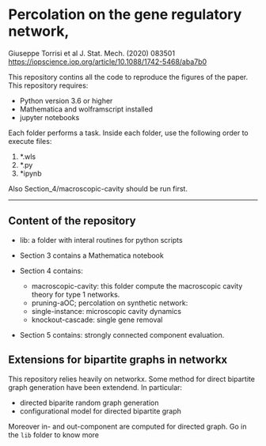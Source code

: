 # Percolation on the gene regulatory network,
Giuseppe Torrisi et al J. Stat. Mech. (2020) 083501 https://iopscience.iop.org/article/10.1088/1742-5468/aba7b0

This repository contins all the code to reproduce the figures of the paper.
This repository requires:

- Python version 3.6 or higher
- Mathematica and wolframscript installed
- jupyter notebooks

Each folder performs a task. Inside each folder, use the following order to execute files:

1. *.wls
2. *.py
3. *ipynb

Also Section_4/macroscopic-cavity should be run first.

---
## Content of the repository
- lib: a folder with interal routines for python scripts
- Section 3 contains a Mathematica notebook
- Section 4 contains:

	- macroscopic-cavity: this folder compute the macroscopic cavity theory for type 1 networks.
	- pruning-aOC; percolation  on synthetic network:	
	- single-instance: microscopic cavity dynamics
	- knockout-cascade: single gene removal
- Section 5 contains:
	strongly connected component evaluation.


## Extensions for bipartite graphs in networkx 
This repository relies heavily on networkx. Some method for direct bipartite graph generation have been extendend. In particular:

- directed biparite random graph generation 
- configurational model for directed bipartite graph

Moreover in- and out-component are computed for directed graph.
Go in the `lib` folder  to know more
